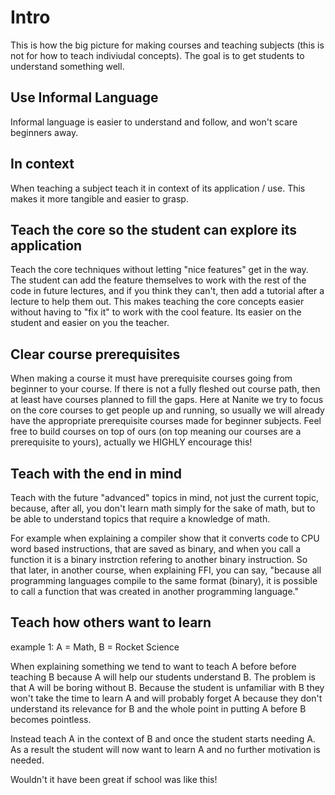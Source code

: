 # Intro
This is how the big picture for making courses and teaching subjects (this is not for how to teach indiviudal concepts). The goal is to get students to understand something well.

## Use Informal Language
Informal language is easier to understand and follow, and won't scare beginners away.

## In context
When teaching a subject teach it in context of its application / use. This makes it more tangible and easier to grasp.

## Teach the core so the student can explore its application
Teach the core techniques without letting "nice features" get in the way. The student can add the feature themselves to work with the rest of the code in future lectures, and if you think they can't, then add a tutorial after a lecture to help them out. This makes teaching the core concepts easier without having to "fix it" to work with the cool feature. Its easier on the student and easier on you the teacher.

## Clear course prerequisites
When making a course it must have prerequisite courses going from beginner to your course. If there is not a fully fleshed out course path, then at least have courses planned to fill the gaps. Here at Nanite we try to focus on the core courses to get people up and running, so usually we will already have the appropriate prerequisite courses made for beginner subjects. Feel free to build courses on top of ours (on top meaning our courses are a prerequisite to yours), actually we HIGHLY encourage this!

## Teach with the end in mind
Teach with the future "advanced" topics in mind, not just the current topic, because, after all, you don't learn math simply for the sake of math, but to be able to understand topics that require a knowledge of math. 

For example when explaining a compiler show that it converts code to CPU word based instructions, that are saved as binary, and when you call a function it is a binary instrction refering to another binary instruction. So that later, in another course, when explaining FFI, you can say, "because all programming languages compile to the same format (binary), it is possible to call a function that was created in another programming language."

## Teach how others want to learn
example 1: A = Math, B = Rocket Science

When explaining something we tend to want to teach A before before teaching B because A will help our students understand B. The problem is that A will be boring without B. Because the student is unfamiliar with B they won't take the time to learn A and will probably forget A because they don't understand its relevance for B and the whole point in putting A before B becomes pointless.

Instead teach A in the context of B and once the student starts needing A. As a result the student will now want to learn A and no further motivation is needed.

Wouldn't it have been great if school was like this!
